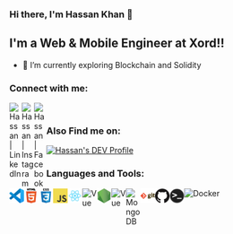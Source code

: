 ### Hi there, I'm Hassan Khan 👋

## I'm a Web & Mobile Engineer at Xord!!

- 🌱 I’m currently exploring Blockchain and Solidity

### Connect with me:

[<img align="left" alt="Hassan | LinkedIn" width="22px" src="https://cdn.jsdelivr.net/npm/simple-icons@v3/icons/linkedin.svg" />][linkedin]
[<img align="left" alt="Hassan | Instagram" width="22px" src="https://cdn.jsdelivr.net/npm/simple-icons@v3/icons/instagram.svg" />][instagram]
[<img align="left" alt="Hassan | Facebook" width="22px" src="https://cdn.jsdelivr.net/npm/simple-icons@v3/icons/facebook.svg" />][facebook]

<br />

### Also Find me on:
<a href="https://dev.to/hassankhan123" target="_blank">
  <img src="https://d2fltix0v2e0sb.cloudfront.net/dev-badge.svg" alt="Hassan's DEV Profile" height="30" width="30">
</a>

### Languages and Tools:

<img align="left" alt="Visual Studio Code" width="26px" src="https://raw.githubusercontent.com/github/explore/80688e429a7d4ef2fca1e82350fe8e3517d3494d/topics/visual-studio-code/visual-studio-code.png" />
<img align="left" alt="HTML5" width="26px" src="https://raw.githubusercontent.com/github/explore/80688e429a7d4ef2fca1e82350fe8e3517d3494d/topics/html/html.png" />
<img align="left" alt="CSS3" width="26px" src="https://raw.githubusercontent.com/github/explore/80688e429a7d4ef2fca1e82350fe8e3517d3494d/topics/css/css.png" />
<img align="left" alt="JavaScript" width="26px" src="https://raw.githubusercontent.com/github/explore/80688e429a7d4ef2fca1e82350fe8e3517d3494d/topics/javascript/javascript.png" />
<img align="left" alt="React" width="26px" src="https://raw.githubusercontent.com/github/explore/80688e429a7d4ef2fca1e82350fe8e3517d3494d/topics/react/react.png" />
<img align="left" alt="Vue" width="26px" src="https://upload.wikimedia.org/wikipedia/commons/thumb/9/95/Vue.js_Logo_2.svg/1184px-Vue.js_Logo_2.svg.png" />
<img align="left" alt="Node.js" width="26px" src="https://raw.githubusercontent.com/github/explore/80688e429a7d4ef2fca1e82350fe8e3517d3494d/topics/nodejs/nodejs.png" />
<img src="https://upload.wikimedia.org/wikipedia/commons/thumb/1/17/GraphQL_Logo.svg/1200px-GraphQL_Logo.svg.png" align="left" alt="Vue" width="26px" />
<img align="left" alt="MongoDB" width="26px" src="https://img.icons8.com/color/452/mongodb.png" />
<img align="left" alt="Git" width="26px" src="https://raw.githubusercontent.com/github/explore/80688e429a7d4ef2fca1e82350fe8e3517d3494d/topics/git/git.png" />
<img align="left" alt="GitHub" width="26px" src="https://raw.githubusercontent.com/github/explore/78df643247d429f6cc873026c0622819ad797942/topics/github/github.png" />
<img align="left" alt="Terminal" width="26px" src="https://raw.githubusercontent.com/github/explore/80688e429a7d4ef2fca1e82350fe8e3517d3494d/topics/terminal/terminal.png" />
<img src="https://miro.medium.com/max/2404/1*JUOITpaBdlrMP9D__-K5Fw.png" align="left" alt="Docker" width="66px" />
<br />
<br />

[instagram]: https://www.instagram.com/hassankhan_5/
[linkedin]: https://www.linkedin.com/in/hassan-khan-20365b159/
[facebook]: https://www.facebook.com/M.H.Khan01
